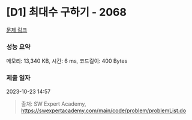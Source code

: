 # [D1] 최대수 구하기 - 2068 

[문제 링크](https://swexpertacademy.com/main/code/problem/problemDetail.do?contestProbId=AV5QQhbqA4QDFAUq) 

### 성능 요약

메모리: 13,340 KB, 시간: 6 ms, 코드길이: 400 Bytes

### 제출 일자

2023-10-23 14:57



> 출처: SW Expert Academy, https://swexpertacademy.com/main/code/problem/problemList.do